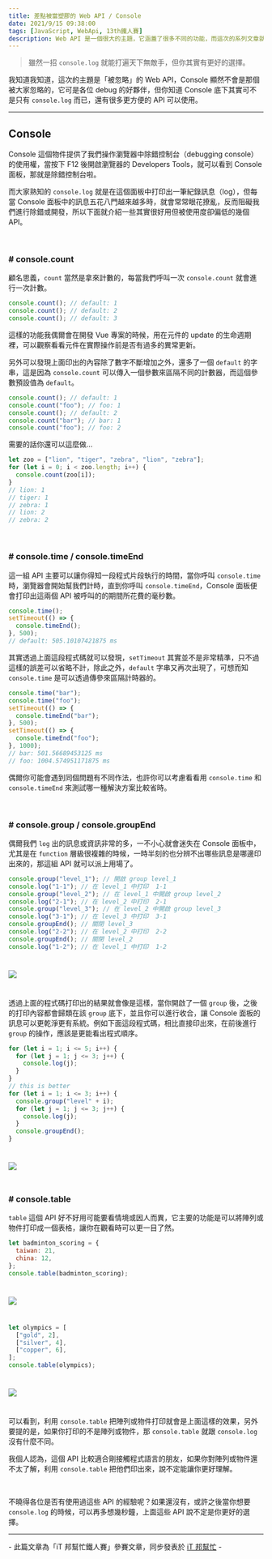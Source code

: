 ```yaml
---
title: 差點被當塑膠的 Web API / Console
date: 2021/9/15 09:38:00
tags: [JavaScript, WebApi, 13th鐵人賽]
description: Web API 是一個很大的主題，它涵蓋了很多不同的功能，而這次的系列文章就是想要介紹那些深埋在 window 裡，你不曾發覺或是常常遺忘的 API，或許在你開發網頁的過程中有遇過一些特殊需求，當下雖然用了一些管用手法解決，但看完這次的系列文章，你可能會有新的靈感或發現。
---
```


> 雖然一招 `console.log` 就能打遍天下無敵手，但你其實有更好的選擇。

我知道我知道，這次的主題是「被忽略」的 Web API，Console 顯然不會是那個被大家忽略的，它可是各位 debug 的好夥伴，但你知道 Console 底下其實可不是只有 `console.log` 而已，還有很多更方便的 API 可以使用。

---

## Console

Console 這個物件提供了我們操作瀏覽器中除錯控制台（debugging console）的使用權，當按下 F12 後開啟瀏覽器的 Developers Tools，就可以看到 Console 面板，那就是除錯控制台啦。

而大家熟知的 `console.log` 就是在這個面板中打印出一筆紀錄訊息（log），但每當 Console 面板中的訊息五花八門越來越多時，就會常常眼花撩亂，反而阻礙我們進行除錯或開發，所以下面就介紹一些其實很好用但被使用度卻偏低的幾個 API。

<br/>

### # console.count

顧名思義，`count` 當然是拿來計數的，每當我們呼叫一次 `console.count` 就會進行一次計數。

```javascript
console.count(); // default: 1
console.count(); // default: 2
console.count(); // default: 3
```

這樣的功能我偶爾會在開發 Vue 專案的時候，用在元件的 update 的生命週期裡，可以觀察看看元件在實際操作前是否有過多的異常更新。

另外可以發現上面印出的內容除了數字不斷增加之外，還多了一個 `default` 的字串，這是因為 `console.count` 可以傳入一個參數來區隔不同的計數器，而這個參數預設值為 `default`。

```javascript
console.count(); // default: 1
console.count("foo"); // foo: 1
console.count(); // default: 2
console.count("bar"); // bar: 1
console.count("foo"); // foo: 2
```

需要的話你還可以這麼做...

```javascript
let zoo = ["lion", "tiger", "zebra", "lion", "zebra"];
for (let i = 0; i < zoo.length; i++) {
  console.count(zoo[i]);
}
// lion: 1
// tiger: 1
// zebra: 1
// lion: 2
// zebra: 2
```

<br/>

### # console.time / console.timeEnd

這一組 API 主要可以讓你得知一段程式片段執行的時間，當你呼叫 `console.time` 時，瀏覽器會開始幫我們計時，直到你呼叫 `console.timeEnd`，Console 面板便會打印出這兩個 API 被呼叫的的期間所花費的毫秒數。

```javascript
console.time();
setTimeout(() => {
  console.timeEnd();
}, 500);
// default: 505.10107421875 ms
```

其實透過上面這段程式碼就可以發現，`setTimeout` 其實並不是非常精準，只不過這樣的誤差可以省略不計，除此之外，`default` 字串又再次出現了，可想而知 `console.time` 是可以透過傳參來區隔計時器的。

```javascript
console.time("bar");
console.time("foo");
setTimeout(() => {
  console.timeEnd("bar");
}, 500);
setTimeout(() => {
  console.timeEnd("foo");
}, 1000);
// bar: 501.56689453125 ms
// foo: 1004.574951171875 ms
```

偶爾你可能會遇到同個問題有不同作法，也許你可以考慮看看用 `console.time` 和 `console.timeEnd` 來測試哪一種解決方案比較省時。

<br/>

### # console.group / console.groupEnd

偶爾我們 `log` 出的訊息或資訊非常的多，一不小心就會迷失在 Console 面板中，尤其是在 `function` 層級很複雜的時候，一時半刻的也分辨不出哪些訊息是哪邊印出來的，那這組 API 就可以派上用場了。

```javascript
console.group("level_1"); // 開啟 group level_1
console.log("1-1"); // 在 level_1 中打印  1-1
console.group("level_2"); // 在 level_1 中開啟 group level_2
console.log("2-1"); // 在 level_2 中打印  2-1
console.group("level_3"); // 在 level_2 中開啟 group level_3
console.log("3-1"); // 在 level_3 中打印  3-1
console.groupEnd(); // 關閉 level_3
console.log("2-2"); // 在 level_2 中打印  2-2
console.groupEnd(); // 關閉 level_2
console.log("1-2"); // 在 level_1 中打印  1-2
```

<img src="/img/content/webApi-2/console-group.png" style="margin: 24px auto;" />

透過上面的程式碼打印出的結果就會像是這樣，當你開啟了一個 `group` 後，之後的打印內容都會歸類在該 `group` 底下，並且你可以進行收合，讓 Console 面板的訊息可以更乾淨更有系統。例如下面這段程式碼，相比直接印出來，在前後進行 `group` 的操作，應該是更能看出程式順序。

```javascript
for (let i = 1; i <= 5; i++) {
  for (let j = 1; j <= 3; j++) {
    console.log(j);
  }
}
// this is better
for (let i = 1; i <= 3; i++) {
  console.group("level" + i);
  for (let j = 1; j <= 3; j++) {
    console.log(j);
  }
  console.groupEnd();
}
```

<img src="/img/content/webApi-2/console-group2.png" style="margin: 24px auto;" />

<br/>

### # console.table

`table` 這個 API 好不好用可能要看情境或因人而異，它主要的功能是可以將陣列或物件打印成一個表格，讓你在觀看時可以更一目了然。

```javascript
let badminton_scoring = {
  taiwan: 21,
  china: 12,
};
console.table(badminton_scoring);
```

<img src="/img/content/webApi-2/console-table.png" style="margin: 24px auto;" />

```javascript
let olympics = [
  ["gold", 2],
  ["silver", 4],
  ["copper", 6],
];
console.table(olympics);
```

<img src="/img/content/webApi-2/console-table2.png" style="margin: 24px auto;" />

可以看到，利用 `console.table` 把陣列或物件打印就會是上面這樣的效果，另外要提的是，如果你打印的不是陣列或物件，那 `console.table` 就跟 `console.log` 沒有什麼不同。

我個人認為，這個 API 比較適合剛接觸程式語言的朋友，如果你對陣列或物件還不太了解，利用 `console.table` 把他們印出來，說不定能讓你更好理解。

<br/>

不曉得各位是否有使用過這些 API 的經驗呢？如果還沒有，或許之後當你想要 `console.log` 的時候，可以再多想幾秒鐘，上面這些 API 說不定是你更好的選擇。

---

\- 此篇文章為「iT 邦幫忙鐵人賽」參賽文章，同步發表於 [iT 邦幫忙](https://ithelp.ithome.com.tw/articles/10265898) -
